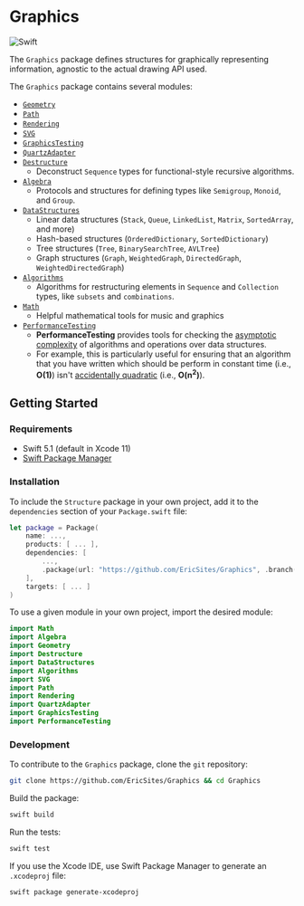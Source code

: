 # Graphics

![Swift](https://img.shields.io/badge/Swift-5.1-brightgreen.svg)
<!-- [![Build Status](https://travis-ci.org/dn-m/Graphics.svg?branch=master)](https://travis-ci.org/dn-m/Graphics) -->

The `Graphics` package defines structures for graphically representing information, agnostic to the actual drawing API used.

The `Graphics` package contains several modules:

- [`Geometry`](https://github.com/EricSites/Graphics/tree/master/Sources/Geometry)
- [`Path`](https://github.com/EricSites/Graphics/tree/master/Sources/Path)
- [`Rendering`](https://github.com/EricSites/Graphics/tree/master/Sources/Rendering)
- [`SVG`](https://github.com/EricSites/Graphics/tree/master/Sources/SVG)
- [`GraphicsTesting`](https://github.com/EricSites/Graphics/tree/master/Sources/GraphicsTesting)
- [`QuartzAdapter`](https://github.com/EricSites/Graphics/tree/master/Sources/QuartzAdapter)
- [`Destructure`](https://github.com/EricSites/Graphics/tree/master/Sources/Destructure) 
  - Deconstruct `Sequence` types for functional-style recursive algorithms.
- [`Algebra`](https://github.com/EricSites/Graphics/tree/master/Sources/Algebra)
  - Protocols and structures for defining types like `Semigroup`, `Monoid`, and `Group`.
- [`DataStructures`](https://github.com/EricSites/Graphics/tree/master/Sources/DataStructures)
  - Linear data structures (`Stack`, `Queue`, `LinkedList`, `Matrix`, `SortedArray`, and more)
  - Hash-based structures (`OrderedDictionary`, `SortedDictionary`)
  - Tree structures (`Tree`, `BinarySearchTree`, `AVLTree`)
  - Graph structures (`Graph`, `WeightedGraph`, `DirectedGraph`, `WeightedDirectedGraph`)
- [`Algorithms`](https://github.com/EricSites/Graphics/tree/master/Sources/Algorithms)
  - Algorithms for restructuring elements in `Sequence` and `Collection` types, like `subsets` and `combinations`.
- [`Math`](https://github.com/EricSites/Graphics/tree/master/Sources/Math)
  - Helpful mathematical tools for music and graphics
- [`PerformanceTesting`](https://github.com/EricSites/Graphics/tree/master/Sources/PerformanceTesting)
  - **PerformanceTesting** provides tools for checking the [asymptotic complexity](https://en.wikipedia.org/wiki/Asymptotic_computational_complexity) of algorithms and operations over data structures.
  - For example, this is particularly useful for ensuring that an algorithm that you have written which should be perform in constant time (i.e., **O(1)**) isn't [accidentally quadratic](https://accidentallyquadratic.tumblr.com/) (i.e., **O(n<sup>2</sup>)**).

## Getting Started

### Requirements

- Swift 5.1 (default in Xcode 11)
- [Swift Package Manager](https://swift.org/package-manager/)

### Installation

To include the `Structure` package in your own project, add it to the `dependencies` section of your `Package.swift` file:

```Swift
let package = Package(
    name: ...,
    products: [ ... ],
    dependencies: [
        ...,
        .package(url: "https://github.com/EricSites/Graphics", .branch("master"))
    ],
    targets: [ ... ]
)
```

To use a given module in your own project, import the desired module:

```Swift
import Math
import Algebra
import Geometry
import Destructure
import DataStructures
import Algorithms
import SVG
import Path
import Rendering
import QuartzAdapter
import GraphicsTesting
import PerformanceTesting
```

### Development

To contribute to the `Graphics` package, clone the `git` repository:

```sh
git clone https://github.com/EricSites/Graphics && cd Graphics
```

Build the package:

```sh
swift build
```

Run the tests:

```sh
swift test
```

If you use the Xcode IDE, use Swift Package Manager to generate an `.xcodeproj` file:

```sh
swift package generate-xcodeproj
```
